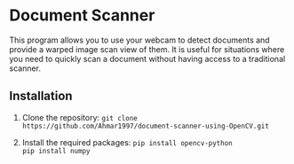 # Document Scanner
This program allows you to use your webcam to detect documents and provide a warped image scan view of them. It is useful for situations where you need to quickly scan a document without having access to a traditional scanner.

## Installation
1. Clone the repository:
`git clone https://github.com/Ahmar1997/document-scanner-using-OpenCV.git`

2. Install the required packages:
`pip install opencv-python`  
`pip install numpy`
